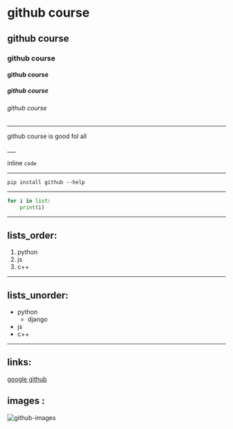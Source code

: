 # github course
## github course
### github course
#### github course
##### github course
###### github course

___
<p>github course is good fol all</p>
___

inline `code`

___

```
pip install github --help
```
____

``` python
for i in list:
    print(i)

```
___

## lists_order:
1. python
2. js
3. c++

___

## lists_unorder:

- python
    - django
- js
- c++

___

## links:

[ google github ](https://www.google.co.uk/)

## images :

![github-images](https://avatars.githubusercontent.com/u/9919?s=200&v=4)
